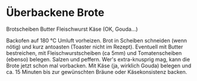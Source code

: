 # Überbackene Brote

Brotscheiben
Butter
Fleischwurst
Käse (OK, Gouda...)

Backofen auf 180 °C Umluft vorheizen.
Brot in Scheiben schneiden (wenn nötig) und kurz antoasten (Toaster nicht im Rezept).
Eventuell mit Butter bestreichen, mit Fleischwurstscheiben (ca 5mm) und Tomatenscheiben (ebenso) belegen. Salzen und peffern.
Wer's extra-knusprig mag, kann die Brote jetzt schon mal vorbacken.
Mit Käse (ja, wirklich Gouda) belegen und ca. 15 Minuten bis zur gewünschten Bräune oder Käsekonsistenz backen.
